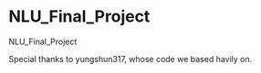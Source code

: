 # NLU_Final_Project
NLU_Final_Project

Special thanks to yungshun317, whose code we based havily on.
